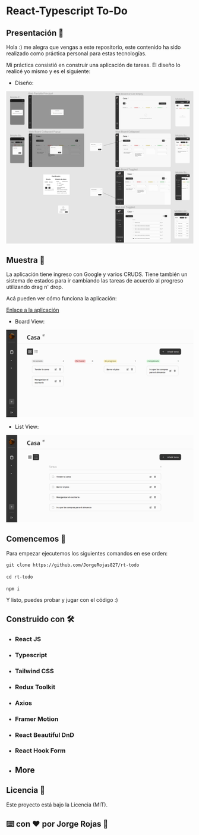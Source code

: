 # React-Typescript To-Do  #

## Presentación 👋

Hola :) me alegra que vengas a este repositorio, este contenido ha sido realizado como práctica personal para estas tecnologías.

Mi práctica consistió en construir una aplicación de tareas.
El diseño lo realicé yo mismo y es el siguiente: 

- Diseño:
  
![](./src/assets/propotype.png)

## Muestra 👀

La aplicación tiene ingreso con Google y varios CRUDS.
Tiene también un sistema de estados para ir cambiando las tareas de acuerdo al progreso
utilizando drag n' drop.

Acá pueden ver cómo funciona la aplicación: 

[Enlace a la aplicación](https://rt-todo.vercel.app/)

- Board View: 

![](./src/assets/preview1.png)

- List View: 
  
![](./src/assets/preview2.png)

## Comencemos 🚀

Para empezar ejecutemos los siguientes comandos en ese orden:
~~~
git clone https://github.com/JorgeRojas827/rt-todo

cd rt-todo

npm i
~~~

Y listo, puedes probar y jugar con el código :)


## Construido con 🛠️

- ### React JS
- ### Typescript
- ### Tailwind CSS
- ### Redux Toolkit
- ### Axios
- ### Framer Motion
- ### React Beautiful DnD
- ### React Hook Form
- ## More

## Licencia 📄

Este proyecto está bajo la Licencia (MIT).

## ⌨️ con ❤️ por Jorge Rojas 🙌
